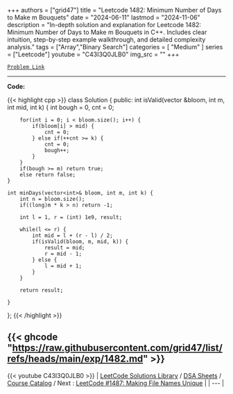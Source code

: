 
+++
authors = ["grid47"]
title = "Leetcode 1482: Minimum Number of Days to Make m Bouquets"
date = "2024-06-11"
lastmod = "2024-11-06"
description = "In-depth solution and explanation for Leetcode 1482: Minimum Number of Days to Make m Bouquets in C++. Includes clear intuition, step-by-step example walkthrough, and detailed complexity analysis."
tags = ["Array","Binary Search"]
categories = [
    "Medium"
]
series = ["Leetcode"]
youtube = "C43I3Q0JLB0"
img_src = ""
+++



[`Problem Link`](https://leetcode.com/problems/minimum-number-of-days-to-make-m-bouquets/description/)

---
**Code:**

{{< highlight cpp >}}
class Solution {
public:
    int isValid(vector<int> &bloom, int m, int mid, int k) {
        int bough = 0, cnt = 0;
        
        for(int i = 0; i < bloom.size(); i++) {
            if(bloom[i] > mid) {
                cnt = 0;
            } else if(++cnt >= k) {
                cnt = 0;
                bough++;
            }
        }
        if(bough >= m) return true;
        else return false;
    }
    
    int minDays(vector<int>& bloom, int m, int k) {
        int n = bloom.size();
        if((long)m * k > n) return -1;
        
        int l = 1, r = (int) 1e9, result;
        
        while(l <= r) {
            int mid = l + (r - l) / 2;
            if(isValid(bloom, m, mid, k)) {
                result = mid;
                r = mid - 1;
            } else {
                l = mid + 1;
            }
        }
        
        return result;
        
    }
};
{{< /highlight >}}

{{< ghcode "https://raw.githubusercontent.com/grid47/list/refs/heads/main/exp/1482.md" >}}
---
{{< youtube C43I3Q0JLB0 >}}
| [LeetCode Solutions Library](https://grid47.xyz/leetcode/) / [DSA Sheets](https://grid47.xyz/sheets/) / [Course Catalog](https://grid47.xyz/courses/) / Next : [LeetCode #1487: Making File Names Unique](https://grid47.xyz/leetcode/solution-1487-making-file-names-unique/) |
| --- |
